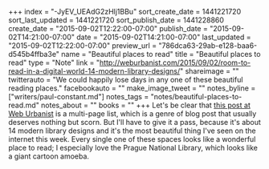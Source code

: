 +++
index = "-JyEV_UEAdG2zHlj1BBu"
sort_create_date = 1441221720
sort_last_updated = 1441221720
sort_publish_date = 1441228860
create_date = "2015-09-02T12:22:00-07:00"
publish_date = "2015-09-02T14:21:00-07:00"
date = "2015-09-02T14:21:00-07:00"
last_updated = "2015-09-02T12:22:00-07:00"
preview_url = "786dca63-29ab-e128-baa6-d545b4ffba3e"
name = "Beautiful places to read"
title = "Beautiful places to read"
type = "Note"
link = "http://weburbanist.com/2015/09/02/room-to-read-in-a-digital-world-14-modern-library-designs/"
shareimage = ""
twitterauto = "We could happily lose days in any one of these beautiful reading places."
facebookauto = ""
make_image_tweet = ""
notes_byline = ["writers/paul-constant.md"]
notes_tags = "notes/beautiful-places-to-read.md"
notes_about = ""
books = ""
+++
Let's be clear that [this post at Web Urbanist](http://weburbanist.com/2015/09/02/room-to-read-in-a-digital-world-14-modern-library-designs/) is a multi-page list, which is a genre of blog post that usually deserves nothing but scorn. But I'll have to give it a pass, because it's about 14 modern library designs and it's the most beautiful thing I've seen on the internet this week. Every single one of these spaces looks like a wonderful place to read; I especially love the Prague National Library, which looks like a giant cartoon amoeba.